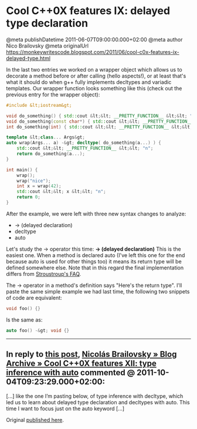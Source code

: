# Cool C++0X features IX: delayed type declaration

@meta publishDatetime 2011-06-07T09:00:00.000+02:00
@meta author Nico Brailovsky
@meta originalUrl https://monkeywritescode.blogspot.com/2011/06/cool-c0x-features-ix-delayed-type.html

In the last two entries we worked on a wrapper object which allows us to decorate a method before or after calling (hello aspects!), or at least that's what it should do when g++ fully implements decltypes and variadic templates. Our wrapper function looks something like this (check out the previous entry for the wrapper object):

```c++
#include &lt;iostream&gt;

void do_something() { std::cout &lt;&lt; __PRETTY_FUNCTION__ &lt;&lt; "n"; }
void do_something(const char*) { std::cout &lt;&lt; __PRETTY_FUNCTION__ &lt;&lt; "n"; }
int do_something(int) { std::cout &lt;&lt; __PRETTY_FUNCTION__ &lt;&lt; "n"; return 123; }

template &lt;class... Args&gt;
auto wrap(Args... a) -&gt; decltype( do_something(a...) ) {
	std::cout &lt;&lt; __PRETTY_FUNCTION__ &lt;&lt; "n";
	return do_something(a...);
}

int main() {
	wrap();
	wrap("nice");
	int x = wrap(42);
	std::cout &lt;&lt; x &lt;&lt; "n";
	return 0;
}
```

After the example, we were left with three new syntax changes to analyze:
* -> (delayed declaration)
* decltype
* auto

Let's study the -> operator this time: **-> (delayed declaration)**
This is the easiest one. When a method is declared auto (I've left this one for the end because auto is used for other things too) it means its return type will be defined somewhere else. Note that in this regard the final implementation differs from [Stroustroup's FAQ](/blog_md/youfoundadeadlink.md).

The -> operator in a method's definition says "Here's the return type". I'll paste the same simple example we had last time, the following two snippets of code are equivalent:

```c++
void foo() {}
```

Is the same as:

```c++
auto foo() -&gt; void {}
```


---
## In reply to [this post](), [Nicolás Brailovsky » Blog Archive » Cool C++0X features XII: type inference with auto](/blog_md/2011/1004_CoolC0XfeaturesXIItypeinferencewithauto.md) commented @ 2011-10-04T09:23:29.000+02:00:

[...] like the one I’m pasting below, of type inference with decltype, which led us to learn about delayed type declaration and decltypes with auto. This time I want to focus just on the auto keyword [...]

Original [published here](/blog_md/2011/0607_CoolC0XfeaturesIXdelayedtypedeclaration.md).
